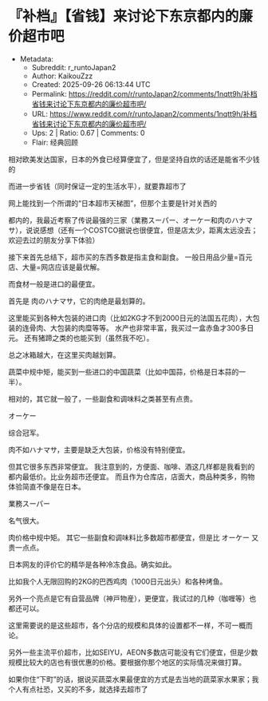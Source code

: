 # 『补档』【省钱】来讨论下东京都内的廉价超市吧

- Metadata:
  - Subreddit: r_runtoJapan2
  - Author: KaikouZzz
  - Created: 2025-09-26 06:13:44 UTC
  - Permalink: https://reddit.com/r/runtoJapan2/comments/1nqtt9h/补档省钱来讨论下东京都内的廉价超市吧/
  - URL: https://www.reddit.com/r/runtoJapan2/comments/1nqtt9h/补档省钱来讨论下东京都内的廉价超市吧/
  - Ups: 2 | Ratio: 0.67 | Comments: 0
  - Flair: 经典回顾


相对欧美发达国家，日本的外食已经算便宜了，但是坚持自炊的话还是能省不少钱的

而进一步省钱（同时保证一定的生活水平），就要靠超市了

网上能找到一个所谓的“日本超市天梯图”，但那个主要是针对关西的

都内的，我最近考察了传说最强的三家（業務スーパー、オーケー和肉のハナマサ），说说感想（还有一个COSTCO据说也很便宜，但是店太少，距离太远没去；欢迎去过的朋友分享下体验）

接下来首先总结下，超市买的东西多数是指主食和副食。
一般日用品少量=百元店、大量=网店应该是最优解。

而食材一般是进口的最便宜。

首先是 肉のハナマサ，它的肉绝是最划算的。

这里能买到各种大包装的进口肉（比如2KG才不到2000日元的法国五花肉），大包装的连骨肉、大包装的肉糜等等。
水产也非常丰富，我买过一盒赤鱼才300多日元。
还有猪蹄之类的也能买到（虽然我不吃）。

总之冰箱越大，在这里买肉越划算。

蔬菜中规中矩，能买到一些进口的中国蔬菜（比如中国蒜，价格是日本蒜的一半）。

相对的，其它就一般了，一些副食和调味料之类甚至有点贵。

オーケー

综合冠军。

肉不如ハナマサ，主要是缺乏大包装，价格没有特别便宜。

但其它很多东西非常便宜。
我注意到的，方便面、咖啡、酒这几样都是我看到的都内最低价。比业务超市还便宜。
而且作为仓库店，店面大，商品种类多，购物体验简直不像是在日本。

業務スーパー

名气很大。

肉价格中规中矩。 其它一些副食和调味料比多数超市都便宜，但是比 オーケー
又贵一点点。

日本网友的评价它的精华是各种冷冻食品。确实如此。

比如我个人无限回购的2KG的巴西鸡肉（1000日元出头）和各种烤鱼。

另外一个亮点是它有自营品牌（神戸物産），更便宜，我试过的几种（咖喱等）也都还可以。

这里需要说的是这些超市，各个分店的规模和具体的设置都不一样，不可一概而论。

另外一些主流平价超市，比如SEIYU，AEON多数店可能没有它们便宜，但是少数规模比较大的店也有很优惠的价格。要根据你那个地区的实际情况来做打算。

如果你住“下町”的话，据说买蔬菜水果最便宜的方式是去当地的蔬菜家水果家；我个人有点社恐，又买的不多，就选择去超市了

